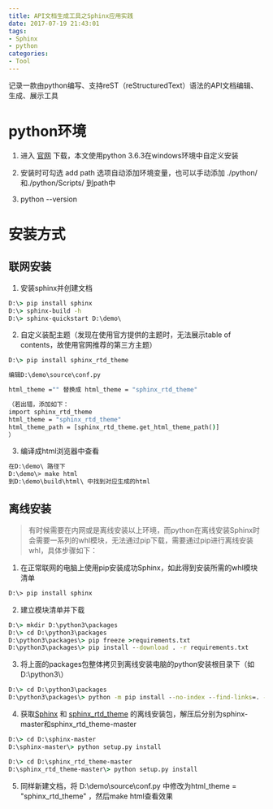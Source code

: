 ```yaml
---
title: API文档生成工具之Sphinx应用实践
date: 2017-07-19 21:43:01
tags:
- Sphinx
- python
categories: 
- Tool
---
```


记录一款由python编写、支持reST（reStructuredText）语法的API文档编辑、生成、展示工具

<!--more-->

# python环境

1. 进入 [官网](https://www.python.org/downloads/) 下载，本文使用python 3.6.3在windows环境中自定义安装

2. 安装时可勾选 add path 选项自动添加环境变量，也可以手动添加 ./python/ 和./python/Scripts/ 到path中

3. python --version

# 安装方式

## 联网安装

1. 安装sphinx并创建文档

```bat
D:\> pip install sphinx 
D:\> sphinx-build -h
D:\> sphinx-quickstart D:\demo\
```

2. 自定义装配主题（发现在使用官方提供的主题时，无法展示table of contents，故使用官网推荐的第三方主题）

```bat
D:\> pip install sphinx_rtd_theme

编辑D:\demo\source\conf.py

html_theme ="" 替换成 html_theme = "sphinx_rtd_theme"

（若出错，添加如下：
import sphinx_rtd_theme
html_theme = "sphinx_rtd_theme"
html_theme_path = [sphinx_rtd_theme.get_html_theme_path()]
）
```

3. 编译成html浏览器中查看

```bash
在D:\demo\ 路径下
D:\demo\> make html
到D:\demo\build\html\ 中找到对应生成的html
```

## 离线安装

> 有时候需要在内网或是离线安装以上环境，而python在离线安装Sphinx时会需要一系列的whl模块，无法通过pip下载，需要通过pip进行离线安装whl，具体步骤如下：

1. 在正常联网的电脑上使用pip安装成功Sphinx，如此得到安装所需的whl模块清单

```bash
D:\> pip install sphinx
```

2. 建立模块清单并下载

```bat
D:\> mkdir D:\python3\packages
D:\> cd D:\python3\packages
D:\python3\packages\> pip freeze >requirements.txt
D:\python3\packages\> pip install --download . -r requirements.txt
```

3. 将上面的packages包整体拷贝到离线安装电脑的python安装根目录下（如 D:\python3\）

```bat
D:\> cd D:\python3\packages
D:\python3\packages\> python -m pip install --no-index --find-links=. -r requirements.txt
```

4. 获取[Sphinx](http://www.sphinx-doc.org/en/1.5.3/index.html) 和 [sphinx_rtd_theme](https://github.com/rtfd/sphinx_rtd_theme.git) 的离线安装包，解压后分别为sphinx-master和sphinx_rtd_theme-master

```bat
D:\> cd D:\sphinx-master
D:\sphinx-master\> python setup.py install

D:\> cd D:\sphinx_rtd_theme-master
D:\sphinx_rtd_theme-master\> python setup.py install
```

5. 同样新建文档，将 D:\demo\source\conf.py 中修改为html_theme = "sphinx_rtd_theme" ，然后make html查看效果









